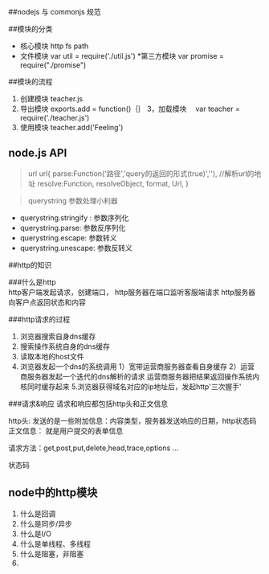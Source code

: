 ##nodejs 与 commonjs 规范


##模块的分类
* 核心模块   http fs path 
* 文件模块   var util = require('./util.js')
*第三方模块   var promise = require("./promise")

##模块的流程
1. 创建模块   teacher.js
2. 导出模块   exports.add = function()｛｝
3，加载模块　 var teacher = require('./teacher.js')
4. 使用模块   teacher.add('Feeling')


## node.js API
>url 
url{
	parse:Function('路径','query的返回的形式(true)',''),     //解析url的地址 
	resolve:Function,
	resolveObject,
	format,
	Url,
}


> querystring 参数处理小利器
* querystring.stringify : 参数序列化
* querystring.parse: 参数反序列化
* querystring.escape: 参数转义
* querystring.unescape: 参数反转义


##http的知识

###什么是http  
http客户端发起请求，创建端口，
http服务器在端口监听客服端请求
http服务器向客户点返回状态和内容

###http请求的过程
1. 浏览器搜索自身dns缓存
2. 搜索操作系统自身的dns缓存
3. 读取本地的host文件
4. 浏览器发起一个dns的系统调用
	1）宽带运营商服务器查看自身缓存
	2）运营商服务器发起一个迭代的dns解析的请求
		运营商服务器把结果返回操作系统内核同时缓存起来
5.浏览器获得域名对应的ip地址后，发起http'三次握手'


###请求&响应
请求和响应都包括http头和正文信息

http头: 发送的是一些附加信息：内容类型，服务器发送响应的日期，http状态码
正文信息： 就是用户提交的表单信息

请求方法：get,post,put,delete,head,trace,options ...

状态码



## node中的http模块
1. 什么是回调
2. 什么是同步/异步
3. 什么是I/O
4. 什么是单线程、多线程
5. 什么是阻塞，非阻塞
6. 
